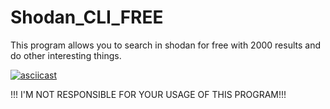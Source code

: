 # Shodan_CLI_FREE
This program allows you to search in shodan for free with 2000 results and do other interesting things. 

[![asciicast](https://asciinema.org/a/ga0EjnlhDCEQxQ95yzkOiUyLL.svg)](https://asciinema.org/a/ga0EjnlhDCEQxQ95yzkOiUyLL)


!!! I'M NOT RESPONSIBLE FOR YOUR USAGE OF THIS PROGRAM!!!
